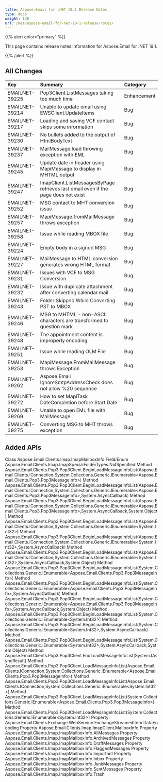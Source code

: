 ```yaml
---
title: Aspose.Email for .NET 19.1 Release Notes
type: docs
weight: 130
url: /net/aspose-email-for-net-19-1-release-notes/
---
```


{{% alert color="primary" %}} 

This page contains release notes information for Aspose.Email for .NET 19.1.

{{% /alert %}} 
## **All Changes**


|**Key**|**Summary**|**Category**|
| :- | :- | :- |
|EMAILNET-39225|Pop3Client.ListMessages taking too much time|Enhancement|
|EMAILNET-39214|Unable to update email using EWSClient.UpdateItems|Bug|
|EMAILNET-39217|Loading and saving VCF contact skips some information|Bug|
|EMAILNET-39230|No bullets added to the output of HtmlBodyText|Bug|
|EMAILNET-39237|MailMessage.load throwing exception with EML|Bug|
|EMAILNET-39245|Update date in header using MapiMessage to display in MHTML output|Bug|
|EMAILNET-39247|ImapClient.ListMessagesByPage retrieves last email even if the page does not exist|Bug|
|EMAILNET-39252|MSG contact to MHT conversion issue|Bug|
|EMAILNET-39257|MapiMessage.fromMailMessage throws exception|Bug|
|EMAILNET-39258|Issue while reading MBOX file|Bug|
|EMAILNET-39224|Empty body in a signed MSG|Bug|
|EMAILNET-39227|MailMessage to HTML conversion generates wrong HTML format|Bug|
|EMAILNET-39231|Issues with VCF to MSG Conversion|Bug|
|EMAILNET-39232|Issue with duplicate attachment after converting calendar mail|Bug|
|EMAILNET-39243|Folder Skipped While Converting PST to MBOX|Bug|
|EMAILNET-39246|MSG to MHTML - non-ASCII characters are transformed to question mark|Bug|
|EMAILNET-39248|The appointment content is improperly encoding|Bug|
|EMAILNET-39251|Issue while reading OLM File|Bug|
|EMAILNET-39253|MapiMessage.FromMailMessage throws Exception|Bug|
|EMAILNET-39262|Aspose.Email IgnoreSmtpAddressCheck does not allow %20 sequence|Bug|
|EMAILNET-39272|How to set MapiTask DateCompletion before Start Date|Bug|
|EMAILNET-39269|Unable to open EML file with MailMessage|Bug|
|EMAILNET-39275|Converting MSG to MHT throws exception|Bug|

## **Added APIs**
Class Aspose.Email.Clients.Imap.ImapMailboxInfo
Field/Enum Aspose.Email.Clients.Imap.ImapSpecialFolderTypes.NotSpecified
Method Aspose.Email.Clients.Pop3.Pop3Client.BeginLoadMessageInfoList(Aspose.Email.Clients.IConnection,System.Collections.Generic.IEnumerable<Aspose.Email.Clients.Pop3.Pop3MessageInfo>)
Method Aspose.Email.Clients.Pop3.Pop3Client.BeginLoadMessageInfoList(Aspose.Email.Clients.IConnection,System.Collections.Generic.IEnumerable<Aspose.Email.Clients.Pop3.Pop3MessageInfo>,System.AsyncCallback)
Method Aspose.Email.Clients.Pop3.Pop3Client.BeginLoadMessageInfoList(Aspose.Email.Clients.IConnection,System.Collections.Generic.IEnumerable<Aspose.Email.Clients.Pop3.Pop3MessageInfo>,System.AsyncCallback,System.Object)
Method Aspose.Email.Clients.Pop3.Pop3Client.BeginLoadMessageInfoList(Aspose.Email.Clients.IConnection,System.Collections.Generic.IEnumerable<System.Int32>)
Method Aspose.Email.Clients.Pop3.Pop3Client.BeginLoadMessageInfoList(Aspose.Email.Clients.IConnection,System.Collections.Generic.IEnumerable<System.Int32>,System.AsyncCallback)
Method Aspose.Email.Clients.Pop3.Pop3Client.BeginLoadMessageInfoList(Aspose.Email.Clients.IConnection,System.Collections.Generic.IEnumerable<System.Int32>,System.AsyncCallback,System.Object)
Method Aspose.Email.Clients.Pop3.Pop3Client.BeginLoadMessageInfoList(System.Collections.Generic.IEnumerable<Aspose.Email.Clients.Pop3.Pop3MessageInfo>)
Method Aspose.Email.Clients.Pop3.Pop3Client.BeginLoadMessageInfoList(System.Collections.Generic.IEnumerable<Aspose.Email.Clients.Pop3.Pop3MessageInfo>,System.AsyncCallback)
Method Aspose.Email.Clients.Pop3.Pop3Client.BeginLoadMessageInfoList(System.Collections.Generic.IEnumerable<Aspose.Email.Clients.Pop3.Pop3MessageInfo>,System.AsyncCallback,System.Object)
Method Aspose.Email.Clients.Pop3.Pop3Client.BeginLoadMessageInfoList(System.Collections.Generic.IEnumerable<System.Int32>)
Method Aspose.Email.Clients.Pop3.Pop3Client.BeginLoadMessageInfoList(System.Collections.Generic.IEnumerable<System.Int32>,System.AsyncCallback)
Method Aspose.Email.Clients.Pop3.Pop3Client.BeginLoadMessageInfoList(System.Collections.Generic.IEnumerable<System.Int32>,System.AsyncCallback,System.Object)
Method Aspose.Email.Clients.Pop3.Pop3Client.EndLoadMessageInfoList(System.IAsyncResult)
Method Aspose.Email.Clients.Pop3.Pop3Client.LoadMessageInfoList(Aspose.Email.Clients.IConnection,System.Collections.Generic.IEnumerable<Aspose.Email.Clients.Pop3.Pop3MessageInfo>)
Method Aspose.Email.Clients.Pop3.Pop3Client.LoadMessageInfoList(Aspose.Email.Clients.IConnection,System.Collections.Generic.IEnumerable<System.Int32>)
Method Aspose.Email.Clients.Pop3.Pop3Client.LoadMessageInfoList(System.Collections.Generic.IEnumerable<Aspose.Email.Clients.Pop3.Pop3MessageInfo>)
Method Aspose.Email.Clients.Pop3.Pop3Client.LoadMessageInfoList(System.Collections.Generic.IEnumerable<System.Int32>)
Property Aspose.Email.Clients.Exchange.WebService.ExchangeStreamedItem.DataEncoding
Property Aspose.Email.Clients.Imap.ImapClient.MailboxInfo
Property Aspose.Email.Clients.Imap.ImapMailboxInfo.AllMessages
Property Aspose.Email.Clients.Imap.ImapMailboxInfo.ArchivedMessages
Property Aspose.Email.Clients.Imap.ImapMailboxInfo.DraftMessages
Property Aspose.Email.Clients.Imap.ImapMailboxInfo.FlaggedMessages
Property Aspose.Email.Clients.Imap.ImapMailboxInfo.Important
Property Aspose.Email.Clients.Imap.ImapMailboxInfo.Inbox
Property Aspose.Email.Clients.Imap.ImapMailboxInfo.JunkMessages
Property Aspose.Email.Clients.Imap.ImapMailboxInfo.SentMessages
Property Aspose.Email.Clients.Imap.ImapMailboxInfo.Trash
